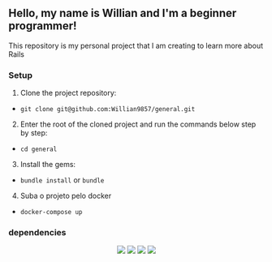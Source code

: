 ## Hello, my name is Willian and I'm a beginner programmer!
This repository is my personal project that I am creating to learn more about Rails

<h3 align="center"></h3>



### Setup
1. Clone the project repository:
- `git clone git@github.com:Willian9857/general.git`

2. Enter the root of the cloned project and run the commands below step by step:
- `cd general`

3. Install the gems:
- `bundle install` or `bundle`

4. Suba o projeto pelo docker
- `docker-compose up`

### dependencies
<div align="center">
  <img src="https://img.shields.io/badge/GitHub-100000?style=for-the-badge&logo=github&logoColor=white">
  <img src="https://img.shields.io/badge/Ruby-CC342D?style=for-the-badge&logo=ruby&logoColor=white">
  <img src="https://img.shields.io/badge/Linux-E34F26?style=for-the-badge&logo=linux&logoColor=black">
  <img src="https://img.shields.io/badge/Ruby_on_Rails-CC0000?style=for-the-badge&logo=ruby-on-rails&logoColor=white">
</div>
